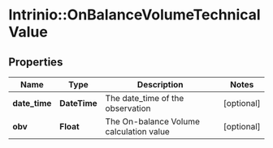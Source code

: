 # Intrinio::OnBalanceVolumeTechnicalValue

## Properties
Name | Type | Description | Notes
------------ | ------------- | ------------- | -------------
**date_time** | **DateTime** | The date_time of the observation | [optional] 
**obv** | **Float** | The On-balance Volume calculation value | [optional] 


